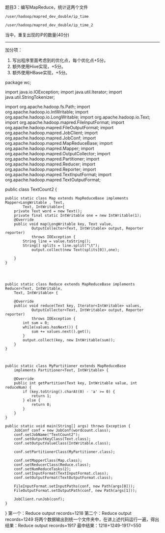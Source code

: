 题目3：编写MapReduce，统计这两个文件

`/user/hadoop/mapred_dev_double/ip_time`

`/user/hadoop/mapred_dev_double/ip_time_2`

当中，重复出现的IP的数量(40分)

---
加分项：

1. 写出程序里面考虑到的优化点，每个优化点+5分。
2. 额外使用Hive实现，+5分。
3. 额外使用HBase实现，+5分。


package wc;

import java.io.IOException;
import java.util.Iterator;
import java.util.StringTokenizer;

import org.apache.hadoop.fs.Path;
import org.apache.hadoop.io.IntWritable;
import org.apache.hadoop.io.LongWritable;
import org.apache.hadoop.io.Text;
import org.apache.hadoop.mapred.FileInputFormat;
import org.apache.hadoop.mapred.FileOutputFormat;
import org.apache.hadoop.mapred.JobClient;
import org.apache.hadoop.mapred.JobConf;
import org.apache.hadoop.mapred.MapReduceBase;
import org.apache.hadoop.mapred.Mapper;
import org.apache.hadoop.mapred.OutputCollector;
import org.apache.hadoop.mapred.Partitioner;
import org.apache.hadoop.mapred.Reducer;
import org.apache.hadoop.mapred.Reporter;
import org.apache.hadoop.mapred.TextInputFormat;
import org.apache.hadoop.mapred.TextOutputFormat;



public class TextCount2 {
	
	public static class Map extends MapReduceBase implements Mapper<LongWritable , Text,
			Text, IntWritable>{
		private Text word = new Text();
		private final static IntWritable one = new IntWritable(1);
		@Override
		public void map(LongWritable key, Text value,
				OutputCollector<Text, IntWritable> output, Reporter reporter)
				throws IOException {
			String line = value.toString();
			String[] splits = line.split("\t");
				output.collect(new Text(splits[0]),one);
			
		}
	}
	
	
	
	
	public static class Reduce extends MapReduceBase implements Reducer<Text, IntWritable, 
		Text, IntWritable> {

		@Override
		public void reduce(Text key, Iterator<IntWritable> values,
				OutputCollector<Text, IntWritable> output, Reporter reporter)
				throws IOException {
			int sum = 0;
			while(values.hasNext()) {
				sum += values.next().get();
			}
			output.collect(key, new IntWritable(sum));
		}
	}
	
	
	
	public static class MyPartitioner extends MapReduceBase 
		implements Partitioner<Text, IntWritable> {

		@Override
		public int getPartition(Text key, IntWritable value, int reduceNum) {
			if (key.toString().charAt(0) - 'a' >= 0) {
				return 1;
			} else {
				return 0;
			}
		}	
	}
		
	public static void main(String[] args) throws Exception {
		JobConf conf = new JobConf(wordcount.class);
		conf.setJobName("TextCount2");
		conf.setOutputKeyClass(Text.class);
		conf.setOutputValueClass(IntWritable.class);
		
		conf.setPartitionerClass(MyPartitioner.class);
		
		conf.setMapperClass(Map.class);
		conf.setReducerClass(Reduce.class);
		conf.setNumReduceTasks(2);
		conf.setInputFormat(TextInputFormat.class);
		conf.setOutputFormat(TextOutputFormat.class);
		
		FileInputFormat.setInputPaths(conf, new Path(args[0]));
		FileOutputFormat.setOutputPath(conf, new Path(args[1]));
		
		JobClient.runJob(conf);
	}
}
第一个：Reduce output records=1218
第二个：Reduce output records=1249
将两个数据输出到统一个文件夹中，在讲上述代码运行一遍，得出结果：Reduce output records=1917
最中结果：1218+1249-1917=550
